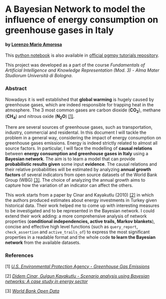 # A Bayesian Network to model the influence of energy consumption on greenhouse gases in Italy

#### by [Lorenzo Mario Amorosa](https://github.com/Lostefra)

This [python notebook](https://github.com/Lostefra/Bayesian-network-greenhouse-gases/blob/master/main.ipynb) is also available in [official pgmpy tutorials repository](https://github.com/pgmpy/pgmpy_notebook).

This project was developed as a part of the course *Fundamentals of Artificial Intelligence and Knowledge Representation (Mod. 3) - Alma Mater Studiorum Università di Bologna*.

### Abstract

Nowadays it is well established that **global warming** is hugely caused by greenhouse gases, which are indeed responsible for trapping heat in the atmosphere. The 3 most common gases are carbon dioxide (**CO**<sub><b>2</b></sub>), methane (**CH**<sub><b>4</b></sub>) and nitrous oxide (**N**<sub><b>2</b></sub>**O**) [[1]](#first).

There are several sources of greenhouse gases, such as transportation, industry, commercial and residental. In this document I will tackle the problem in a general way, considering the impact of energy consumption on greenhouse gases emissions. Energy is indeed strictly related to almost all source factors. In particular, I will face the modelling of **causal relations** between **energy consumption and greenhouse gases in Italy** using a **Bayesian network**. The aim is to learn a model that can provide **probabilistic results given** some input **evidence**. The causal relations and their relative probabilities will be estimated by analyzing **annual growth factors** of several indicators from open source datasets of the World Bank Group (WBG) [[3]](#third). The choice of analyzing the annual growth aims to capture how the variation of an indicator can affect the others.

This work starts from a paper by Cinar and Kayakutlu (2010) [[2]](#second) in which the authors produced estimates about energy investments in Turkey given historical data. Their work helped me to come up with interesting measures to be investigated and to be represented in the Bayesian network. I could extend their work adding: a more comprehensive analysis of network properties (**conditional independencies, active trails, Markov blankets**), concise and effective high level functions (such as `query_report`, `check_assertion` and `active_trails_of`) to express the most significant properties in a readable format and the whole code **to learn the Bayesian network** from the available datasets.

### References
<a name="first">[1]</a> [*U.S. Environmental Protection Agency - Greenhouse Gas Emissions*](https://www.epa.gov/ghgemissions/overview-greenhouse-gases)

<a name="second">[2]</a> [*Didem Cinar, Gulgun Kayakutlu - Scenario analysis using Bayesian networks: A case study in energy sector*](https://www.sciencedirect.com/science/article/pii/S0950705110000110)

<a name="third">[3]</a> [*World Bank Open Data*](https://data.worldbank.org/indicator)

